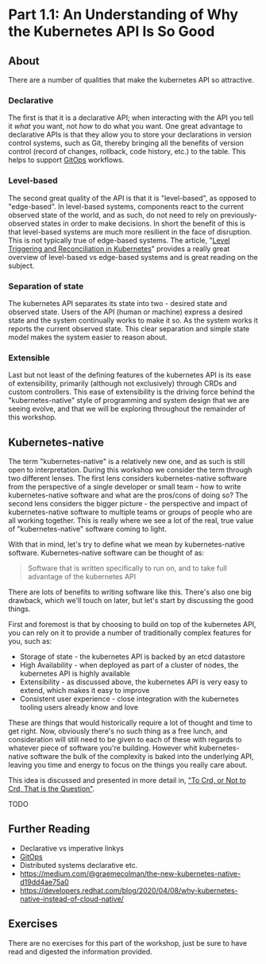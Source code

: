 # Part 1.1: An Understanding of Why the Kubernetes API Is So Good

## About

There are a number of qualities that make the kubernetes API so attractive.

### Declarative

The first is that it is a declarative API; when interacting with the API you
tell it _what_ you want, not _how_ to do what you want. One great advantage to
declarative APIs is that they allow you to store your declarations in version
control systems, such as Git, thereby bringing all the benefits of version
control (record of changes, rollback, code history, etc.) to the table. This
helps to support [GitOps](https://www.weave.works/technologies/gitops/)
workflows.

### Level-based

The second great quality of the API is that it is "level-based", as opposed to
"edge-based". In level-based systems, components react to the current observed
state of the world, and as such, do not need to rely on previously-observed
states in order to make decisions. In short the benefit of this is that
level-based systems are much more resilient in the face of disruption. This is
not typically true of edge-based systems. The article, "[Level Triggering and
Reconciliation in
Kubernetes](https://hackernoon.com/level-triggering-and-reconciliation-in-kubernetes-1f17fe30333d)"
provides a really great overview of level-based vs edge-based systems and is
great reading on the subject.

### Separation of state

The kubernetes API separates its state into two - desired state and observed
state. Users of the API (human or machine) express a desired state and the
system continually works to make it so. As the system works it reports the
current observed state. This clear separation and simple state model makes the
system easier to reason about.

### Extensible

Last but not least of the defining features of the kubernetes API is its ease of
extensibility, primarily (although not exclusively) through CRDs and custom
controllers. This ease of extensibility is the driving force behind the
"kubernetes-native" style of programming and system design that we are seeing
evolve, and that we will be exploring throughout the remainder of this workshop.

## Kubernetes-native

The term "kubernetes-native" is a relatively new one, and as such is still open
to interpretation. During this workshop we consider the term through two
different lenses. The first lens considers kubernetes-native software from the
perspective of a single developer or small team - how to write kubernetes-native
software and what are the pros/cons of doing so? The second lens considers the
bigger picture - the perspective and impact of kubernetes-native software to
multiple teams or groups of people who are all working together. This is really
where we see a lot of the real, true value of "kubernetes-native" software
coming to light.

With that in mind, let's try to define what we mean by kubernetes-native
software. Kubernetes-native software can be thought of as:

> Software that is written specifically to run on, and to take full advantage of
> the kubernetes API

There are lots of benefits to writing software like this. There's also one big
drawback, which we'll touch on later, but let's start by discussing the good
things.

First and foremost is that by choosing to build on top of the kubernetes API,
you can rely on it to provide a number of traditionally complex features for
you, such as:

* Storage of state - the kubernetes API is backed by an etcd datastore
* High Availability - when deployed as part of a cluster of nodes, the
  kubernetes API is highly available
* Extensibility - as discussed above, the kubernetes API is very easy to extend,
  which makes it easy to improve
* Consistent user experience - close integration with the kubernetes tooling
  users already know and love

These are things that would historically require a lot of thought and time to
get right. Now, obviously there's no such thing as a free lunch, and
consideration will still need to be given to each of these with regards to
whatever piece of software you're building. However whit kubernetes-native
software the bulk of the complexity is baked into the underlying API, leaving
you time and energy to focus on the things you really care about.

This idea is discussed and presented in more detail in, ["To Crd, or Not to Crd,
That is the Question"](https://www.youtube.com/watch?v=xGafiZEX0YA).


TODO

## Further Reading

* Declarative vs imperative linkys
* [GitOps](https://www.weave.works/technologies/gitops/)
* Distributed systems declarative etc.
* https://medium.com/@graemecolman/the-new-kubernetes-native-d19dd4ae75a0
* https://developers.redhat.com/blog/2020/04/08/why-kubernetes-native-instead-of-cloud-native/

## Exercises

There are no exercises for this part of the workshop, just be sure to have read
and digested the information provided.
